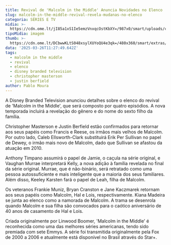 ```yaml
---
title: Revival de 'Malcolm in the Middle' Anuncia Novidades no Elenco
slug: malcolm-in-the-middle-revival-revela-mudanas-no-elenco
categoria: SÉRIES E TV
midia: >-
  https://cdn.ome.lt/jI85a1xS1Ie5emzVnxqcOstKbXY=/987x0/smart/uploads/conteudo/fotos/Design_sem_nome_-_2025-03-25T182309.390.png
tipoMidia: imagem
thumb: >-
  https://cdn.ome.lt/DCbwwKLtS048xsylXUYoQU4e3qk=/480x360/smart/extras/conteudos/Design_sem_nome_-_2025-03-25T182309.390.png
data: '2025-03-26T11:27:49.642Z'
tags:
  - malcolm in the middle
  - revival
  - elenco
  - disney branded television
  - christopher masterson
  - justin berfield
author: Pablo Moura
---
```


A Disney Branded Television anunciou detalhes sobre o elenco do revival de 'Malcolm in the Middle', que será composto por quatro episódios. A nova temporada incluirá a revelação do gênero e do nome do sexto filho da família. 

Christopher Masterson e Justin Berfield estão confirmados para retornar aos seus papéis como Francis e Reese, os irmãos mais velhos de Malcolm. Por outro lado, Caleb Ellsworth-Clark substituirá Erik Per Sullivan no papel de Dewey, o irmão mais novo de Malcolm, dado que Sullivan se afastou da atuação em 2010. 

Anthony Timpano assumirá o papel de Jamie, o caçula na série original, e Vaughan Murrae interpretará Kelly, a nova adição à família revelada no final da série original. Murrae, que é não-binário, será retratado como uma pessoa autossuficiente e mais inteligente que a maioria dos seus familiares. Além disso, Keeley Karsten fará o papel de Leah, filha de Malcolm.

Os veteranos Frankie Muniz, Bryan Cranston e Jane Kaczmarek retornam aos seus papéis como Malcolm, Hal e Lois, respectivamente. Kiana Madeira se junta ao elenco como a namorada de Malcolm. A trama se desenrola quando Malcolm e sua filha são convocados para o caótico aniversário de 40 anos de casamento de Hal e Lois.

Criada originalmente por Linwood Boomer, 'Malcolm in the Middle' é reconhecida como uma das melhores séries americanas, tendo sido premiada com sete Emmys. A série foi transmitida originalmente pela Fox de 2000 a 2006 e atualmente está disponível no Brasil através do Star+.
